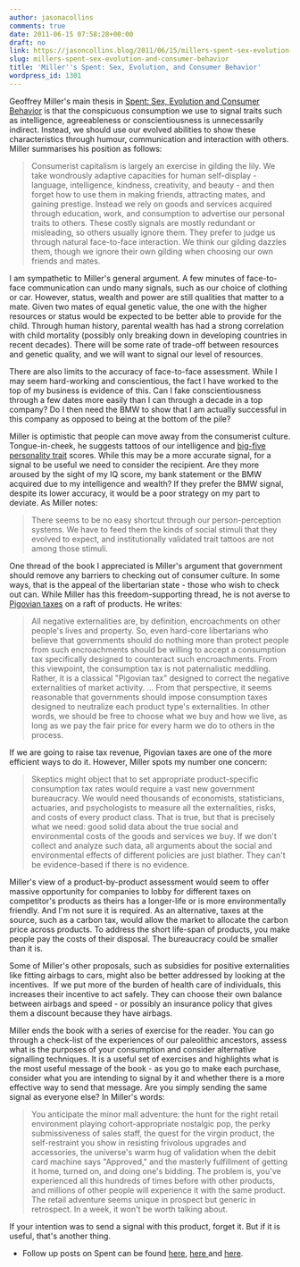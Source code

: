 ```yaml
---
author: jasonacollins
comments: true
date: 2011-06-15 07:58:28+00:00
draft: no
link: https://jasoncollins.blog/2011/06/15/millers-spent-sex-evolution-and-consumer-behavior/
slug: millers-spent-sex-evolution-and-consumer-behavior
title: 'Miller''s Spent: Sex, Evolution, and Consumer Behavior'
wordpress_id: 1301
---
```


Geoffrey Miller's main thesis in [Spent: Sex, Evolution and Consumer Behavior](http://www.amazon.com/Spent-Sex-Evolution-Consumer-Behavior/dp/0670020621) is that the conspicuous consumption we use to signal traits such as intelligence, agreeableness or conscientiousness is unnecessarily indirect. Instead, we should use our evolved abilities to show these characteristics through humour, communication and interaction with others. Miller summarises his position as follows:



<blockquote>Consumerist capitalism is largely an exercise in gilding the lily. We take wondrously adaptive capacities for human self-display - language, intelligence, kindness, creativity, and beauty - and then forget how to use them in making friends, attracting mates, and gaining prestige. Instead we rely on goods and services acquired through education, work, and consumption to advertise our personal traits to others. These costly signals are mostly redundant or misleading, so others usually ignore them. They prefer to judge us through natural face-to-face interaction. We think our gilding dazzles them, though we ignore their own gilding when choosing our own friends and mates.</blockquote>



I am sympathetic to Miller's general argument. A few minutes of face-to-face communication can undo many signals, such as our choice of clothing or car. However, status, wealth and power are still qualities that matter to a mate. Given two mates of equal genetic value, the one with the higher resources or status would be expected to be better able to provide for the child. Through human history, parental wealth has had a strong correlation with child mortality (possibly only breaking down in developing countries in recent decades). There will be some rate of trade-off between resources and genetic quality, and we will want to signal our level of resources.

There are also limits to the accuracy of face-to-face assessment. While I may seem hard-working and conscientious, the fact I have worked to the top of my business is evidence of this. Can I fake conscientiousness through a few dates more easily than I can through a decade in a top company? Do I then need the BMW to show that I am actually successful in this company as opposed to being at the bottom of the pile?

Miller is optimistic that people can move away from the consumerist culture. Tongue-in-cheek, he suggests tattoos of our intelligence and [big-five personality trait](http://en.wikipedia.org/wiki/Big_Five_personality_traits) scores. While this may be a more accurate signal, for a signal to be useful we need to consider the recipient. Are they more aroused by the sight of my IQ score, my bank statement or the BMW acquired due to my intelligence and wealth? If they prefer the BMW signal, despite its lower accuracy, it would be a poor strategy on my part to deviate. As Miller notes:



<blockquote>There seems to be no easy shortcut through our person-perception systems. We have to feed them the kinds of social stimuli that they evolved to expect, and institutionally validated trait tattoos are not among those stimuli.</blockquote>



One thread of the book I appreciated is Miller's argument that government should remove any barriers to checking out of consumer culture. In some ways, that is the appeal of the libertarian state - those who wish to check out can. While Miller has this freedom-supporting thread, he is not averse to [Pigovian taxes](http://en.wikipedia.org/wiki/Pigovian_tax) on a raft of products. He writes:



<blockquote>All negative externalities are, by definition, encroachments on other people's lives and property. So, even hard-core libertarians who believe that governments should do nothing more than protect people from such encroachments should be willing to accept a consumption tax specifically designed to counteract such encroachments. From this viewpoint, the consumption tax is not paternalistic meddling. Rather, it is a classical "Pigovian tax" designed to correct the negative externalities of market activity. ... From that perspective, it seems reasonable that governments should impose consumption taxes designed to neutralize each product type's externalities. In other words, we should be free to choose what we buy and how we live, as long as we pay the fair price for every harm we do to others in the process.</blockquote>



If we are going to raise tax revenue, Pigovian taxes are one of the more efficient ways to do it. However, Miller spots my number one concern:



<blockquote>Skeptics might object that to set appropriate product-specific consumption tax rates would require a vast new government bureaucracy. We would need thousands of economists, statisticians, actuaries, and psychologists to measure all the externalities, risks, and costs of every product class. That is true, but that is precisely what we need: good solid data about the true social and environmental costs of the goods and services we buy. If we don't collect and analyze such data, all arguments about the social and environmental effects of different policies are just blather. They can't be evidence-based if there is no evidence.</blockquote>



Miller's view of a product-by-product assessment would seem to offer massive opportunity for companies to lobby for different taxes on competitor's products as theirs has a longer-life or is more environmentally friendly. And I'm not sure it is required. As an alternative, taxes at the source, such as a carbon tax, would allow the market to allocate the carbon price across products. To address the short life-span of products, you make people pay the costs of their disposal. The bureaucracy could be smaller than it is.

Some of Miller's other proposals, such as subsidies for positive externalities like fitting airbags to cars, might also be better addressed by looking at the incentives.  If we put more of the burden of health care of individuals, this increases their incentive to act safely. They can choose their own balance between airbags and speed - or possibly an insurance policy that gives them a discount because they have airbags.

Miller ends the book with a series of exercise for the reader. You can go through a check-list of the experiences of our paleolithic ancestors, assess what is the purposes of your consumption and consider alternative signalling techniques. It is a useful set of exercises and highlights what is the most useful message of the book - as you go to make each purchase, consider what you are intending to signal by it and whether there is a more effective way to send that message. Are you simply sending the same signal as everyone else? In Miller's words:



<blockquote>You anticipate the minor mall adventure: the hunt for the right retail environment playing cohort-appropriate nostalgic pop, the perky submissiveness of sales staff, the quest for the virgin product, the self-restraint you show in resisting frivolous upgrades and accessories, the universe's warm hug of validation when the debit card machine says "Approved," and the masterly fulfillment of getting it home, turned on, and doing one's bidding. The problem is, you've experienced all this hundreds of times before with other products, and millions of other people will experience it with the same product. The retail adventure seems unique in prospect but generic in retrospect. In a week, it won't be worth talking about.</blockquote>



If your intention was to send a signal with this product, forget it. But if it is useful, that's another thing.





  * Follow up posts on Spent can be found [here](https://jasoncollins.blog/2011/06/the-evolution-of-conscientiousness/), [here ](https://jasoncollins.blog/2011/06/diversity-and-consumerism/)and [here](https://jasoncollins.blog/2011/09/happiness-is-not-the-objective/).


